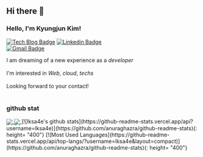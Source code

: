 ## Hi there 👋
### Hello, I'm Kyungjun Kim!
[![Tech Blog Badge](http://img.shields.io/badge/-Tech%20blog-black?style=flat-square&logo=github&link=https://lksa4e.oopy.io/)](https://lksa4e.oopy.io/)
[![Linkedin Badge](https://img.shields.io/badge/-LinkedIn-blue?style=flat-square&logo=Linkedin&logoColor=white&link=https://www.linkedin.com/in/KJ77/)](https://www.linkedin.com/in/KJ77/)		
[![Gmail Badge](https://img.shields.io/badge/Gmail-d14836?style=flat-square&logo=Gmail&logoColor=white&link=mailto:lksa4e@gmail.com)](mailto:lksa4e@gmail.com)

I am dreaming of a new experience as a *developer*<br><br>
I'm interested in *Web*, *cloud*, *techs*<br><br>
Looking forward to your contact!<br><br>

### github stat
<a href="https://github.com/anuraghazra/github-readme-stats">
  <img align="center" src="https://github-readme-stats.vercel.app/api/pin/?username=anuraghazra&repo=github-readme-stats" />
</a>
<a href="https://github.com/anuraghazra/convoychat">
  <img align="center" src="https://github-readme-stats.vercel.app/api/pin/?username=anuraghazra&repo=convoychat" />
</a>
[![lksa4e's github stats](https://github-readme-stats.vercel.app/api?username=lksa4e)](https://github.com/anuraghazra/github-readme-stats){: height= "400"}
[![Most Used Languages](https://github-readme-stats.vercel.app/api/top-langs/?username=lksa4e&layout=compact)](https://github.com/anuraghazra/github-readme-stats){: height= "400"}
<!--
**lksa4e/lksa4e** is a ✨ _special_ ✨ repository because its `README.md` (this file) appears on your GitHub profile.

Here are some ideas to get you started:

- 🔭 I’m currently working on ...
- 🌱 I’m currently learning ...
- 👯 I’m looking to collaborate on ...
- 🤔 I’m looking for help with ...
- 💬 Ask me about ...
- 📫 How to reach me: ...
- 😄 Pronouns: ...
- ⚡ Fun fact: ...
-->
